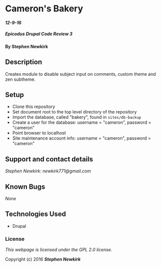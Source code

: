 # Cameron's Bakery

#### _12-9-16_

##### Epicodus Drupal Code Review 3

#### By Stephen Newkirk

## Description

Creates module to disable subject input on comments, custom theme and zen subtheme.

## Setup

* Clone this repository
* Set document root to the top level directory of the repository
* Import the database, called "bakery", found in `sites/db-backup`
* Create a user for the database: username = "cameron", password = "cameron"
* Point browser to localhost
* Site maintenance account info: username = "cameron", password = "cameron"

## Support and contact details

_Stephen Newkirk: newkirk771@gmail.com_

## Known Bugs

_None_

## Technologies Used

+ Drupal

### License

*This webpage is licensed under the GPL 2.0 license.*

Copyright (c) 2016 **_Stephen Newkirk_**
